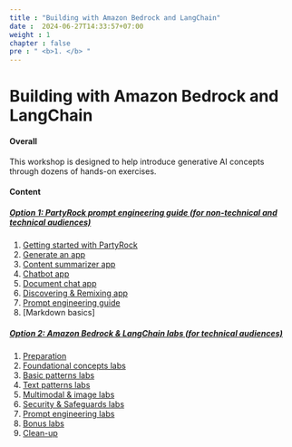```yaml
---
title : "Building with Amazon Bedrock and LangChain"
date :  2024-06-27T14:33:57+07:00
weight : 1 
chapter : false
pre : " <b>1. </b> "
---
```

# Building with Amazon Bedrock and LangChain

#### Overall
 This workshop is designed to help introduce generative AI concepts through dozens of hands-on exercises.


#### Content
##### **[Option 1: PartyRock prompt engineering guide (for non-technical and technical audiences)](1-partyrock)**
 1. [Getting started with PartyRock](1-partyrock/1.1-register/)
 2. [Generate an app](1-partyrock/1.2-createapp/)
 3. [Content summarizer app](1-partyrock/1.3-summaryapp/)
 4. [Chatbot app](1-partyrock/1.4-chatbot/)
 5. [Document chat app](1-partyrock/1.5-documentapp/)
 6. [Discovering & Remixing app](1-partyrock/1.6-remixapp/)
 7. [Prompt engineering guide](1-partyrock/1.7-prompteng/)
 8. [Markdown basics]

##### **[Option 2: Amazon Bedrock & LangChain labs (for technical audiences)](2-langchain)**
 1. [Preparation](2-langchain/2.1-prep/)
 2. [Foundational concepts labs](2-langchain/2.2-foundational/)
 3. [Basic patterns labs](2-langchain/2.3-basic/)
 4. [Text patterns labs](2-langchain/2.4-text/)
 5. [Multimodal & image labs](2-langchain/2.5-image/)
 6. [Security & Safeguards labs](2-langchain/2.6-security/)
 7. [Prompt engineering labs](2-langchain/2.7-prompteng/)
 8. [Bonus labs](2-langchain/2.8-bonus/)
 9. [Clean-up]()
